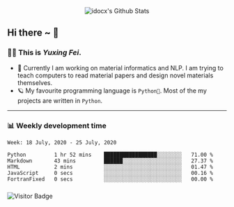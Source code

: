 <div align="center">
    <img align="center" src="https://github-readme-stats.vercel.app/api?username=idocx&show_icons=true&hide_border=true" alt="idocx's Github Stats"></img>
</div>

## Hi there ~ 👋
### 🧑🏻 This is *Yuxing Fei*. ‍

- 🚀 Currently I am working on material informatics and NLP. I am trying to teach computers to read material papers and design novel materials themselves.
- 🪐 My favourite programming language is `Python🐍`. Most of the my projects are written in `Python`.

---

### 📊 Weekly development time
<!--START_SECTION:waka-->
```text
Week: 18 July, 2020 - 25 July, 2020

Python         1 hr 52 mins    █████████████████░░░░░░░░   71.00 % 
Markdown       43 mins         ██████░░░░░░░░░░░░░░░░░░░   27.37 % 
HTML           2 mins          ░░░░░░░░░░░░░░░░░░░░░░░░░   01.47 % 
JavaScript     0 secs          ░░░░░░░░░░░░░░░░░░░░░░░░░   00.16 % 
FortranFixed   0 secs          ░░░░░░░░░░░░░░░░░░░░░░░░░   00.00 %
```
<!--END_SECTION:waka-->

### 

![Visitor Badge](https://visitor-badge.laobi.icu/badge?page_id=idocx.idocx)